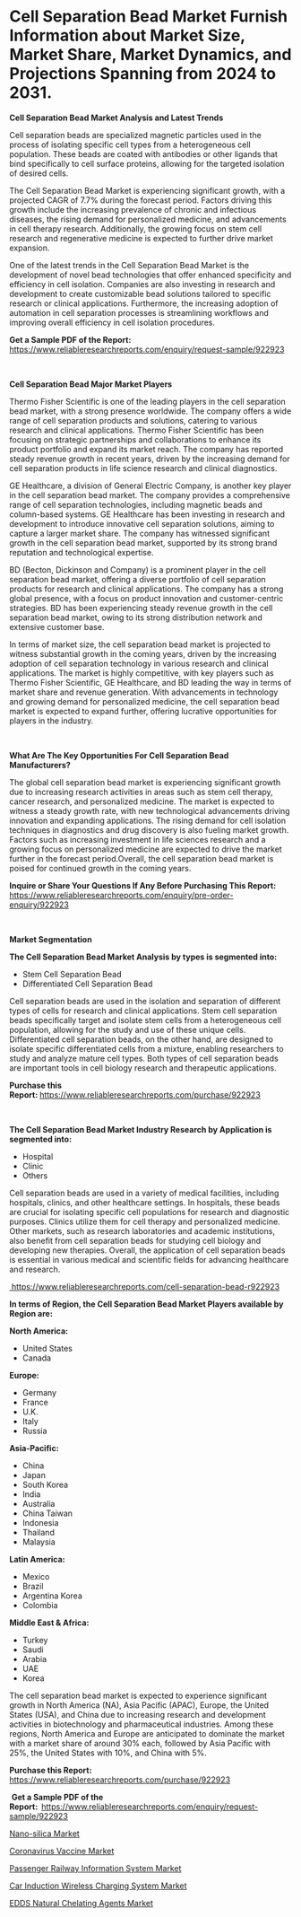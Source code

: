 <p><h1>Cell Separation Bead Market Furnish Information about Market Size, Market Share, Market Dynamics, and Projections Spanning from 2024 to 2031.</h1></p><p><strong>Cell Separation Bead Market Analysis and Latest Trends</strong></p>
<p><p>Cell separation beads are specialized magnetic particles used in the process of isolating specific cell types from a heterogeneous cell population. These beads are coated with antibodies or other ligands that bind specifically to cell surface proteins, allowing for the targeted isolation of desired cells.</p><p>The Cell Separation Bead Market is experiencing significant growth, with a projected CAGR of 7.7% during the forecast period. Factors driving this growth include the increasing prevalence of chronic and infectious diseases, the rising demand for personalized medicine, and advancements in cell therapy research. Additionally, the growing focus on stem cell research and regenerative medicine is expected to further drive market expansion.</p><p>One of the latest trends in the Cell Separation Bead Market is the development of novel bead technologies that offer enhanced specificity and efficiency in cell isolation. Companies are also investing in research and development to create customizable bead solutions tailored to specific research or clinical applications. Furthermore, the increasing adoption of automation in cell separation processes is streamlining workflows and improving overall efficiency in cell isolation procedures.</p></p>
<p><strong>Get a Sample PDF of the Report:&nbsp;</strong> <a href="https://www.reliableresearchreports.com/enquiry/request-sample/922923">https://www.reliableresearchreports.com/enquiry/request-sample/922923</a></p>
<p>&nbsp;</p>
<p><strong>Cell Separation Bead Major Market Players</strong></p>
<p><p>Thermo Fisher Scientific is one of the leading players in the cell separation bead market, with a strong presence worldwide. The company offers a wide range of cell separation products and solutions, catering to various research and clinical applications. Thermo Fisher Scientific has been focusing on strategic partnerships and collaborations to enhance its product portfolio and expand its market reach. The company has reported steady revenue growth in recent years, driven by the increasing demand for cell separation products in life science research and clinical diagnostics.</p><p>GE Healthcare, a division of General Electric Company, is another key player in the cell separation bead market. The company provides a comprehensive range of cell separation technologies, including magnetic beads and column-based systems. GE Healthcare has been investing in research and development to introduce innovative cell separation solutions, aiming to capture a larger market share. The company has witnessed significant growth in the cell separation bead market, supported by its strong brand reputation and technological expertise.</p><p>BD (Becton, Dickinson and Company) is a prominent player in the cell separation bead market, offering a diverse portfolio of cell separation products for research and clinical applications. The company has a strong global presence, with a focus on product innovation and customer-centric strategies. BD has been experiencing steady revenue growth in the cell separation bead market, owing to its strong distribution network and extensive customer base.</p><p>In terms of market size, the cell separation bead market is projected to witness substantial growth in the coming years, driven by the increasing adoption of cell separation technology in various research and clinical applications. The market is highly competitive, with key players such as Thermo Fisher Scientific, GE Healthcare, and BD leading the way in terms of market share and revenue generation. With advancements in technology and growing demand for personalized medicine, the cell separation bead market is expected to expand further, offering lucrative opportunities for players in the industry.</p></p>
<p>&nbsp;</p>
<p><strong>What Are The Key Opportunities For Cell Separation Bead Manufacturers?</strong></p>
<p><p>The global cell separation bead market is experiencing significant growth due to increasing research activities in areas such as stem cell therapy, cancer research, and personalized medicine. The market is expected to witness a steady growth rate, with new technological advancements driving innovation and expanding applications. The rising demand for cell isolation techniques in diagnostics and drug discovery is also fueling market growth. Factors such as increasing investment in life sciences research and a growing focus on personalized medicine are expected to drive the market further in the forecast period.Overall, the cell separation bead market is poised for continued growth in the coming years.</p></p>
<p><strong>Inquire or Share Your Questions If Any Before Purchasing This Report:</strong> <a href="https://www.reliableresearchreports.com/enquiry/pre-order-enquiry/922923">https://www.reliableresearchreports.com/enquiry/pre-order-enquiry/922923</a></p>
<p>&nbsp;</p>
<p><strong>Market Segmentation</strong></p>
<p><strong>The Cell Separation Bead Market Analysis by types is segmented into:</strong></p>
<p><ul><li>Stem Cell Separation Bead</li><li>Differentiated Cell Separation Bead</li></ul></p>
<p><p>Cell separation beads are used in the isolation and separation of different types of cells for research and clinical applications. Stem cell separation beads specifically target and isolate stem cells from a heterogeneous cell population, allowing for the study and use of these unique cells. Differentiated cell separation beads, on the other hand, are designed to isolate specific differentiated cells from a mixture, enabling researchers to study and analyze mature cell types. Both types of cell separation beads are important tools in cell biology research and therapeutic applications.</p></p>
<p><strong>Purchase this Report:&nbsp;</strong><a href="https://www.reliableresearchreports.com/purchase/922923">https://www.reliableresearchreports.com/purchase/922923</a></p>
<p>&nbsp;</p>
<p><strong>The Cell Separation Bead Market Industry Research by Application is segmented into:</strong></p>
<p><ul><li>Hospital</li><li>Clinic</li><li>Others</li></ul></p>
<p><p>Cell separation beads are used in a variety of medical facilities, including hospitals, clinics, and other healthcare settings. In hospitals, these beads are crucial for isolating specific cell populations for research and diagnostic purposes. Clinics utilize them for cell therapy and personalized medicine. Other markets, such as research laboratories and academic institutions, also benefit from cell separation beads for studying cell biology and developing new therapies. Overall, the application of cell separation beads is essential in various medical and scientific fields for advancing healthcare and research.</p></p>
<p><a href="https://www.reliableresearchreports.com/cell-separation-bead-r922923">&nbsp;https://www.reliableresearchreports.com/cell-separation-bead-r922923</a></p>
<p><strong>In terms of Region, the Cell Separation Bead Market Players available by Region are:</strong></p>
<p>
    <p> <strong> North America: </strong>
        <ul>
            <li>United States</li>
            <li>Canada</li>
        </ul>
        </p> 
    <p> <strong> Europe: </strong>
        <ul>
            <li>Germany</li>
            <li>France</li>
            <li>U.K.</li>
            <li>Italy</li>
            <li>Russia</li>
        </ul>
        </p> 
    <p> <strong> Asia-Pacific: </strong>
        <ul>
            <li>China</li>
            <li>Japan</li>
            <li>South Korea</li>
            <li>India</li>
            <li>Australia</li>
            <li>China Taiwan</li>
            <li>Indonesia</li>
            <li>Thailand</li>
            <li>Malaysia</li>
        </ul>
        </p> 
    <p> <strong> Latin America: </strong>
        <ul>
            <li>Mexico</li>
            <li>Brazil</li>
            <li>Argentina Korea</li>
            <li>Colombia</li>
        </ul>
        </p> 
    <p> <strong> Middle East & Africa: </strong>
        <ul>
            <li>Turkey</li>
            <li>Saudi</li>
            <li>Arabia</li>
            <li>UAE</li>
            <li>Korea</li>
        </ul>
    </p>
    </p>
<p><p>The cell separation bead market is expected to experience significant growth in North America (NA), Asia Pacific (APAC), Europe, the United States (USA), and China due to increasing research and development activities in biotechnology and pharmaceutical industries. Among these regions, North America and Europe are anticipated to dominate the market with a market share of around 30% each, followed by Asia Pacific with 25%, the United States with 10%, and China with 5%.</p></p>
<p><strong>Purchase this Report: </strong><a href="https://www.reliableresearchreports.com/purchase/922923">https://www.reliableresearchreports.com/purchase/922923</a></p>
<p>&nbsp;<strong>Get a Sample PDF of the Report:&nbsp;&nbsp;</strong><a href="https://www.reliableresearchreports.com/enquiry/request-sample/922923">https://www.reliableresearchreports.com/enquiry/request-sample/922923</a></p>
<p><strong></strong></p>
<p><p><a href="https://www.linkedin.com/pulse/global-nano-market-scanr-qvmff?trackingId=uWYuqPObTxqh5jT7F%2F%2FxcA%3D%3D">Nano-silica Market</a></p><p><a href="https://github.com/JordyBecker/Market-Research-Report-List-1/blob/main/coronavirus-vaccine-market.md">Coronavirus Vaccine Market</a></p><p><a href="https://github.com/jadenRaynor/Market-Research-Report-List-1/blob/main/passenger-railway-information-system-market.md">Passenger Railway Information System Market</a></p><p><a href="https://github.com/sydneyHley85/Market-Research-Report-List-1/blob/main/car-induction-wireless-charging-system-market.md">Car Induction Wireless Charging System Market</a></p><p><a href="https://www.linkedin.com/pulse/edds-natural-chelating-agents-industry-analysis-report-its-nfppf?trackingId=ky7aScQyQZWBmT92eSCiOQ%3D%3D">EDDS Natural Chelating Agents Market</a></p></p>